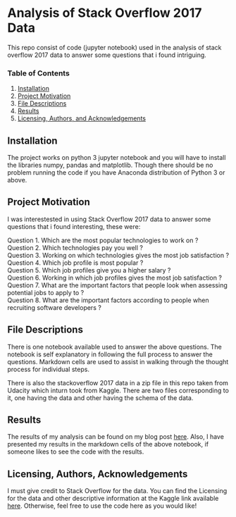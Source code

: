 # Analysis of Stack Overflow 2017 Data 
This repo consist of code (jupyter notebook) used in the analysis of stack overflow 2017 data to answer some questions that i found intriguing.

### Table of Contents

1. [Installation](#installation)
2. [Project Motivation](#motivation)
3. [File Descriptions](#files)
4. [Results](#results)
5. [Licensing, Authors, and Acknowledgements](#licensing)

## Installation <a name="installation"></a>

The project works on python 3 jupyter notebook and you will have to install the libraries numpy, pandas and matplotlib. Though there should be no problem running the code if you have Anaconda distribution of Python 3 or above.

## Project Motivation<a name="motivation"></a>

I was interestested in using Stack Overflow 2017 data to answer some questions that i found interesting, these were:

Question 1. Which are the most popular technologies to work on ?  
Question 2. Which technologies pay you well ?  
Question 3. Working on which technologies gives the most job satisfaction ?  
Question 4. Which job profile is most popular ?  
Question 5. Which job profiles give you a higher salary ?  
Question 6. Working in which job profiles gives the most job satisfaction ?  
Question 7. What are the important factors that people look when assessing potential jobs to apply to ?  
Question 8. What are the important factors according to people when recruiting software developers ?  


## File Descriptions <a name="files"></a>

There is one notebook available used to answer the above questions. The notebook is self explanatory in following the full process to answer the questions.  Markdown cells are used to assist in walking through the thought process for individual steps.  

There is also the stackoverflow 2017 data in a zip file in this repo taken from Udacity which inturn took from Kaggle. There are two files corresponding to it, one having the data and other having the schema of the data.

## Results<a name="results"></a>

The results of my analysis can be found on my blog post [here](https://medium.com/@josh_2774/how-do-you-become-a-developer-5ef1c1c68711).
Also, I have presented my results in the markdown cells of the above notebook, if someone likes to see the code with the results. 

## Licensing, Authors, Acknowledgements<a name="licensing"></a>

I must give credit to Stack Overflow for the data.  You can find the Licensing for the data and other descriptive information at the Kaggle link available [here](https://www.kaggle.com/stackoverflow/so-survey-2017/data).  Otherwise, feel free to use the code here as you would like! 
